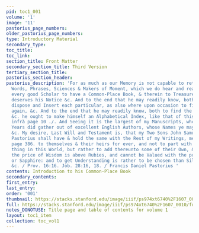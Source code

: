 ```yaml
---
pid: toc1_001
volume: '1'
image: '11'
pastorius_page_numbers: 
older_pastorius_page_numbers: 
type: Introductory Material
secondary_type: 
toc_title: 
toc_link: 
section_title: Front Matter
secondary_section_title: Third Version
tertiary_section_title: 
pastorius_section_header: 
pastorius_description: 'For as much as our Memory is not capable to retain all remarkable
  Words, Phrases, Sciences & Makers of Moment, which we do hear and read, It becomes
  every good Scholar to have a Common-Place Book, & therein to Treasure up what ever
  deserves his Notice &c. And to the end that he may readily know, both whither to
  dispose and Insert each particular, as also where upon occasion to find the same
  again, &c. And to the end that he may readily know, both to find the same again,
  &c. he ought to make himself an Alphabetical Index, like that of this Bee-Hive beginning
  infrà page 10 ./. And Seeing it is the largest of my Manuscripts, whch I in my riper
  Years did gather out of excellent English Authors, whose Names ye may see page 56.
  &c. My desire, Last Will and Testament is, that my Two Sons John Samuel and Henry
  Pastorius shall have & hold the same with the Rest of my Writings, mentioned infrà
  page 386. to themselves & their heirs for ever, and not to part with them for any
  thing in this World, but rather to add thereunto some of their Own, &c. Because
  the price of Wisdom is above Rubies, and cannot be Valued with the precious Onyx
  or Sapphire: and to get Understanding is rather to be chosen than Silver and Gold.
  &c. / Prov. 16:16. Job. 28:16, 18. / Francis Daniel Pastorius '
contents: Introduction to his Common-Place Book
secondary_contents: 
first_entry: 
last_entry: 
order: '001'
thumbnail: https://stacks.stanford.edu/image/iiif/ps974xt6740%2F1607_0010/full/100,/0/default.jpg
full: https://stacks.stanford.edu/image/iiif/ps974xt6740%2F1607_0010/full/full/0/default.jpg
notes_DONOTUSE: Title page and table of contents for volume 1
layout: toc1_item
collection: toc_vol1
---
```

